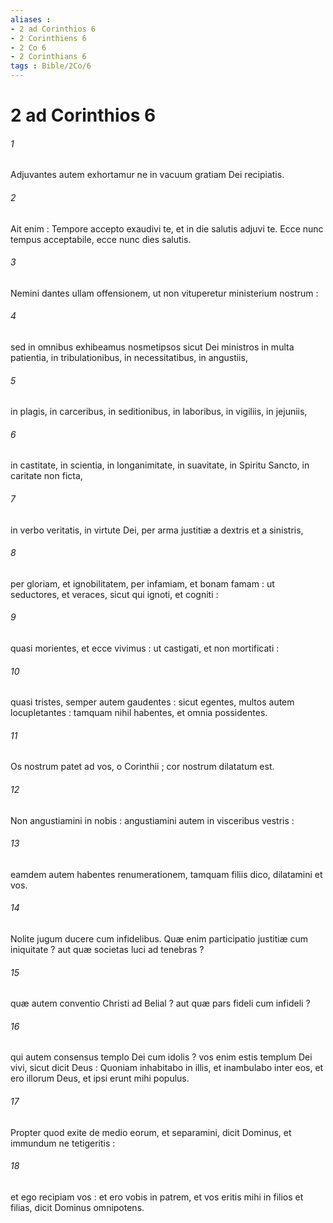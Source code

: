```yaml
---
aliases : 
- 2 ad Corinthios 6
- 2 Corinthiens 6
- 2 Co 6
- 2 Corinthians 6
tags : Bible/2Co/6
---
```


# 2 ad Corinthios 6

###### 1
Adjuvantes autem exhortamur ne in vacuum gratiam Dei recipiatis.
###### 2
Ait enim : Tempore accepto exaudivi te, et in die salutis adjuvi te. Ecce nunc tempus acceptabile, ecce nunc dies salutis.
###### 3
Nemini dantes ullam offensionem, ut non vituperetur ministerium nostrum :
###### 4
sed in omnibus exhibeamus nosmetipsos sicut Dei ministros in multa patientia, in tribulationibus, in necessitatibus, in angustiis,
###### 5
in plagis, in carceribus, in seditionibus, in laboribus, in vigiliis, in jejuniis,
###### 6
in castitate, in scientia, in longanimitate, in suavitate, in Spiritu Sancto, in caritate non ficta,
###### 7
in verbo veritatis, in virtute Dei, per arma justitiæ a dextris et a sinistris,
###### 8
per gloriam, et ignobilitatem, per infamiam, et bonam famam : ut seductores, et veraces, sicut qui ignoti, et cogniti :
###### 9
quasi morientes, et ecce vivimus : ut castigati, et non mortificati :
###### 10
quasi tristes, semper autem gaudentes : sicut egentes, multos autem locupletantes : tamquam nihil habentes, et omnia possidentes.
###### 11
Os nostrum patet ad vos, o Corinthii ; cor nostrum dilatatum est.
###### 12
Non angustiamini in nobis : angustiamini autem in visceribus vestris :
###### 13
eamdem autem habentes renumerationem, tamquam filiis dico, dilatamini et vos.
###### 14
Nolite jugum ducere cum infidelibus. Quæ enim participatio justitiæ cum iniquitate ? aut quæ societas luci ad tenebras ?
###### 15
quæ autem conventio Christi ad Belial ? aut quæ pars fideli cum infideli ?
###### 16
qui autem consensus templo Dei cum idolis ? vos enim estis templum Dei vivi, sicut dicit Deus : Quoniam inhabitabo in illis, et inambulabo inter eos, et ero illorum Deus, et ipsi erunt mihi populus.
###### 17
Propter quod exite de medio eorum, et separamini, dicit Dominus, et immundum ne tetigeritis :
###### 18
et ego recipiam vos : et ero vobis in patrem, et vos eritis mihi in filios et filias, dicit Dominus omnipotens.
